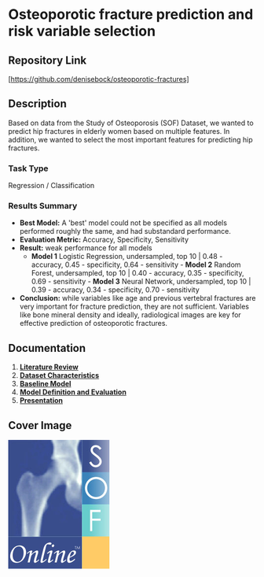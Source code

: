 # Osteoporotic fracture prediction and risk variable selection


## Repository Link

[https://github.com/denisebock/osteoporotic-fractures]

## Description

Based on data from the Study of Osteoporosis (SOF) Dataset, we wanted to predict hip fractures in elderly women based on multiple features. In addition, we wanted to select the most important features for predicting hip fractures.

### Task Type

Regression / Classification

### Results Summary

- **Best Model:** A 'best' model could not be specified as all models performed roughly the same, and had substandard performance.
- **Evaluation Metric:** Accuracy, Specificity, Sensitivity
- **Result:** weak performance for all models
    - **Model 1**	Logistic Regression, undersampled, top 10	| 0.48 - accuracy,	0.45 - specificity,	0.64 - sensitivity
             - **Model 2**	Random Forest, undersampled, top 10 |	0.40 - accuracy,	0.35 - specificity,	0.69 - sensitivity
             - **Model 3**	Neural Network, undersampled, top 10 | 0.39 - accuracy,	0.34 - specificity,	0.70 - sensitivity
- **Conclusion:** while variables like age and previous vertebral fractures are very important for fracture prediction, they are not sufficient. Variables like bone mineral density and ideally, radiological images are key for effective prediction of osteoporotic fractures.

## Documentation

1. **[Literature Review](0_LiteratureReview/README.md)**
2. **[Dataset Characteristics](1_DatasetCharacteristics/exploratory_data_analysis.ipynb)**
3. **[Baseline Model](2_BaselineModel/baseline_model.ipynb)**
4. **[Model Definition and Evaluation](3_Model/model_definition_evaluation.ipynb)**
5. **[Presentation](4_Presentation/README.md)**

## Cover Image

![Project Cover Image](CoverImage/cover_image.png)
